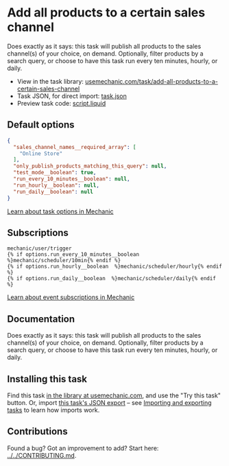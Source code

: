 # Add all products to a certain sales channel

Does exactly as it says: this task will publish all products to the sales channel(s) of your choice, on demand. Optionally, filter products by a search query, or choose to have this task run every ten minutes, hourly, or daily.

* View in the task library: [usemechanic.com/task/add-all-products-to-a-certain-sales-channel](https://usemechanic.com/task/add-all-products-to-a-certain-sales-channel)
* Task JSON, for direct import: [task.json](../../tasks/add-all-products-to-a-certain-sales-channel.json)
* Preview task code: [script.liquid](./script.liquid)

## Default options

```json
{
  "sales_channel_names__required_array": [
    "Online Store"
  ],
  "only_publish_products_matching_this_query": null,
  "test_mode__boolean": true,
  "run_every_10_minutes__boolean": null,
  "run_hourly__boolean": null,
  "run_daily__boolean": null
}
```

[Learn about task options in Mechanic](https://docs.usemechanic.com/article/471-task-options)

## Subscriptions

```liquid
mechanic/user/trigger
{% if options.run_every_10_minutes__boolean  %}mechanic/scheduler/10min{% endif %}
{% if options.run_hourly__boolean  %}mechanic/scheduler/hourly{% endif %}
{% if options.run_daily__boolean  %}mechanic/scheduler/daily{% endif %}
```

[Learn about event subscriptions in Mechanic](https://docs.usemechanic.com/article/408-subscriptions)

## Documentation

Does exactly as it says: this task will publish all products to the sales channel(s) of your choice, on demand. Optionally, filter products by a search query, or choose to have this task run every ten minutes, hourly, or daily.

## Installing this task

Find this task [in the library at usemechanic.com](https://usemechanic.com/task/add-all-products-to-a-certain-sales-channel), and use the "Try this task" button. Or, import [this task's JSON export](../../tasks/add-all-products-to-a-certain-sales-channel.json) – see [Importing and exporting tasks](https://docs.usemechanic.com/article/505-importing-and-exporting-tasks) to learn how imports work.

## Contributions

Found a bug? Got an improvement to add? Start here: [../../CONTRIBUTING.md](../../CONTRIBUTING.md).
